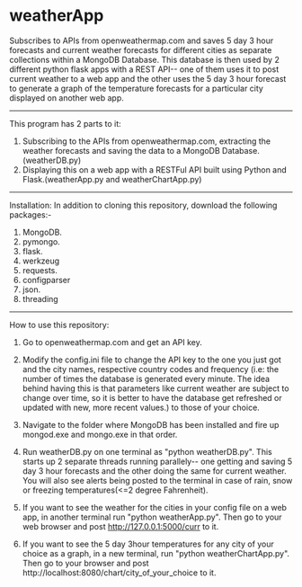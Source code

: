 # weatherApp
Subscribes to APIs from openweathermap.com and saves 5 day 3 hour forecasts and current weather forecasts for different cities as separate collections within a MongoDB Database. This database is then used by 2 different python flask apps with a REST API-- one of them uses it to post current weather to a web app and the other uses the 5 day 3 hour forecast to generate a graph of the temperature forecasts for a particular city displayed on another web app.

----------------------------------------------------------------------------------------------------------------------------------------

This program has 2 parts to it:
1. Subscribing to the APIs from openweathermap.com, extracting the weather forecasts and saving the data to a MongoDB Database.(weatherDB.py)
2. Displaying this on a web app with a RESTFul API built using Python and Flask.(weatherApp.py and weatherChartApp.py)

----------------------------------------------------------------------------------------------------------------------------------------

Installation:
In addition to cloning this repository, download the following packages:-
1. MongoDB.
2. pymongo.
3. flask.
4. werkzeug
5. requests.
6. configparser
7. json.
8. threading

----------------------------------------------------------------------------------------------------------------------------------------

How to use this repository:

1. Go to openweathermap.com and get an API key.

2. Modify the config.ini file to change the API key to the one you just got and the city names, respective country codes and frequency (i.e: the number of times the database is generated every minute. The idea behind having this is that parameters like current weather are subject to change over time, so it is better to have the database get refreshed or updated with new, more recent values.) to those of your choice.

3. Navigate to the folder where MongoDB has been installed and fire up mongod.exe and mongo.exe in that order.

4. Run weatherDB.py on one terminal as "python weatherDB.py". This starts up 2 separate threads running parallely-- one getting and saving 5 day 3 hour forecasts and the other doing the same for current weather. You will also see alerts being posted to the terminal in case of rain, snow or freezing temperatures(<=2 degree Fahrenheit).

5. If you want to see the weather for the cities in your config file on a web app, in another terminal run "python weatherApp.py". Then go to your web browser and post http://127.0.0.1:5000/curr to it.

6. If you want to see the 5 day 3hour temperatures for any city of your choice as a graph, in a new terminal, run "python weatherChartApp.py". Then go to your browser and  post http://localhost:8080/chart/city_of_your_choice to it.

